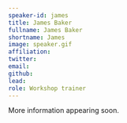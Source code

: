 ```yaml
---
speaker-id: james
title: James Baker
fullname: James Baker
shortname: James
image: speaker.gif
affiliation:
twitter:
email:
github:
lead:
role: Workshop trainer
---
```


More information appearing soon.
